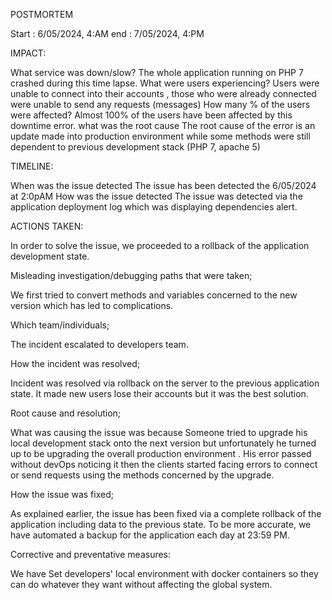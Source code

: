 POSTMORTEM

Start : 6/05/2024, 4:AM end : 7/05/2024, 4:PM

IMPACT:

What service was down/slow? The whole application running on PHP 7 crashed during this time lapse. What were users experiencing? Users were unable to connect into their accounts , those who were already connected were unable to send any requests (messages) How many % of the users were affected? Almost 100% of the users have been affected by this downtime error. what was the root cause The root cause of the error is an update made into production environment while some methods were still dependent to previous development stack (PHP 7, apache 5)

TIMELINE:

When was the issue detected The issue has been detected the 6/05/2024 at 2:0pAM How was the issue detected The issue was detected via the application deployment log which was displaying dependencies alert.

ACTIONS TAKEN:

In order to solve the issue, we proceeded to a rollback of the application development state.

Misleading investigation/debugging paths that were taken;

We first tried to convert methods and variables concerned to the new version which has led to complications.

Which team/individuals;

The incident escalated to developers team.

How the incident was resolved;

Incident was resolved via rollback on the server to the previous application state. It made new users lose their accounts but it was the best solution.

Root cause and resolution;

What was causing the issue was because Someone tried to upgrade his local development stack onto the next version but unfortunately he turned up to be upgrading the overall production environment . His error passed without devOps noticing it then the clients started facing errors to connect or send requests using the methods concerned by the upgrade.

How the issue was fixed;

As explained earlier, the issue has been fixed via a complete rollback of the application including data to the previous state. To be more accurate, we have automated a backup for the application each day at 23:59 PM.

Corrective and preventative measures:

We have Set developers' local environment with docker containers so they can do whatever they want without affecting the global system.
